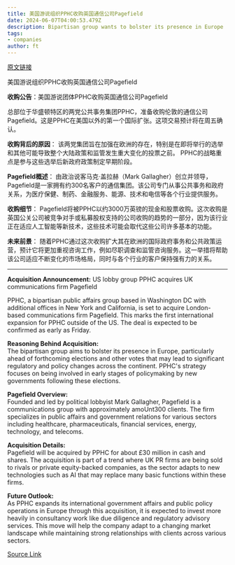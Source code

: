 ```yaml
---
title: 美国游说组织PPHC收购英国通信公司Pagefield
date: 2024-06-07T04:00:53.479Z
description: Bipartisan group wants to bolster its presence in Europe
tags: 
- companies
author: ft
---
```


[原文链接](https://ft.com/content/6d470720-e5b9-463b-a5cf-312bf14ec313)

美国游说组织PPHC收购英国通信公司Pagefield

**收购公告**：美国游说团体PPHC收购英国通信公司Pagefield

总部位于华盛顿特区的两党公共事务集团PPHC，准备收购伦敦的通信公司Pagefield。这是PPHC在美国以外的第一个国际扩张。这项交易预计将在周五确认。

**收购背后的原因**：
该两党集团旨在加强在欧洲的存在，特别是在即将举行的选举和其他可能导致整个大陆政策和监管发生重大变化的投票之前。 PPHC的战略重点是参与这些选举后新政府政策制定早期阶段。

**Pagefield概述**：
由政治说客马克·盖拉赫（Mark Gallagher）创立并领导，Pagefield是一家拥有约300名客户的通信集团。该公司专门从事公共事务和政府关系，为医疗保健、制药、金融服务、能源、技术和电信等各个行业提供服务。

**收购细节**：
Pagefield将被PPHC以约3000万英镑的现金和股票收购。这次收购是英国公关公司被竞争对手或私募股权支持的公司收购的趋势的一部分，因为该行业正在适应人工智能等新技术，这些技术可能会取代这些公司许多基本的功能。

**未来前景**：
随着PPHC通过这次收购扩大其在欧洲的国际政府事务和公共政策运营，预计它将更加重视咨询工作，例如尽职调查和监管咨询服务。这一举措将帮助该公司适应不断变化的市场格局，同时与各个行业的客户保持强有力的关系。

---

 **Acquisition Announcement:** US lobby group PPHC acquires UK communications firm Pagefield  

PPHC, a bipartisan public affairs group based in Washington DC with additional offices in New York and California, is set to acquire London-based communications firm Pagefield. This marks the first international expansion for PPHC outside of the US. The deal is expected to be confirmed as early as Friday.

**Reasoning Behind Acquisition:**  
The bipartisan group aims to bolster its presence in Europe, particularly ahead of forthcoming elections and other votes that may lead to significant regulatory and policy changes across the continent. PPHC's strategy focuses on being involved in early stages of policymaking by new governments following these elections.

**Pagefield Overview:**  
Founded and led by political lobbyist Mark Gallagher, Pagefield is a communications group with approximately amoUnt300 clients. The firm specializes in public affairs and government relations for various sectors including healthcare, pharmaceuticals, financial services, energy, technology, and telecoms.

**Acquisition Details:**  
Pagefield will be acquired by PPHC for about £30 million in cash and shares. The acquisition is part of a trend where UK PR firms are being sold to rivals or private equity-backed companies, as the sector adapts to new technologies such as AI that may replace many basic functions within these firms.

**Future Outlook:**  
As PPHC expands its international government affairs and public policy operations in Europe through this acquisition, it is expected to invest more heavily in consultancy work like due diligence and regulatory advisory services. This move will help the company adapt to a changing market landscape while maintaining strong relationships with clients across various sectors.

[Source Link](https://ft.com/content/6d470720-e5b9-463b-a5cf-312bf14ec313)

